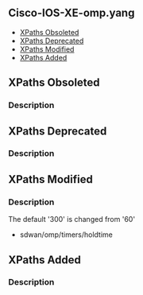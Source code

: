 ## Cisco-IOS-XE-omp.yang


- [XPaths Obsoleted](#xpaths-obsoleted)
- [XPaths Deprecated](#xpaths-deprecated)
- [XPaths Modified](#xpaths-modified)
- [XPaths Added](#xpaths-added)

## XPaths Obsoleted

### Description

## XPaths Deprecated

### Description

## XPaths Modified

### Description

The default '300' is changed from '60'

- sdwan/omp/timers/holdtime

## XPaths Added

### Description
